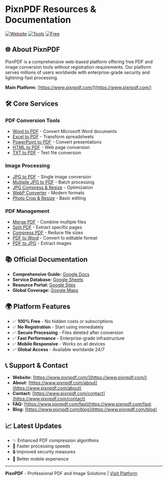 # PixnPDF Resources & Documentation

[![Website](https://img.shields.io/badge/Website-pixnpdf.com-blue)](https://www.pixnpdf.com/)
[![Tools](https://img.shields.io/badge/Tools-30+-green)](https://www.pixnpdf.com/)
[![Free](https://img.shields.io/badge/License-Free-brightgreen)](https://www.pixnpdf.com/)

## 🌐 About PixnPDF

PixnPDF is a comprehensive web-based platform offering free PDF and image conversion tools without registration requirements. Our platform serves millions of users worldwide with enterprise-grade security and lightning-fast processing.

**Main Platform:** [https://www.pixnpdf.com/](https://www.pixnpdf.com/)

## 🛠️ Core Services

### PDF Conversion Tools
- [Word to PDF](https://www.pixnpdf.com/word-to-pdf) - Convert Microsoft Word documents
- [Excel to PDF](https://www.pixnpdf.com/excel-to-pdf) - Transform spreadsheets  
- [PowerPoint to PDF](https://www.pixnpdf.com/powerpoint-to-pdf) - Convert presentations
- [HTML to PDF](https://www.pixnpdf.com/html-to-pdf) - Web page conversion
- [TXT to PDF](https://www.pixnpdf.com/txt-to-pdf) - Text file conversion

### Image Processing
- [JPG to PDF](https://www.pixnpdf.com/jpg-to-pdf) - Single image conversion
- [Multiple JPG to PDF](https://www.pixnpdf.com/multiple-jpg-to-pdf) - Batch processing
- [JPG Compress & Resize](https://www.pixnpdf.com/jpg-compress-resize) - Optimization
- [WebP Converter](https://www.pixnpdf.com/webp-converter) - Modern formats
- [Photo Crop & Resize](https://www.pixnpdf.com/photo-crop-resize) - Basic editing

### PDF Management
- [Merge PDF](https://www.pixnpdf.com/merge-pdf) - Combine multiple files
- [Split PDF](https://www.pixnpdf.com/split-pdf) - Extract specific pages
- [Compress PDF](https://www.pixnpdf.com/compress-pdf) - Reduce file sizes
- [PDF to Word](https://www.pixnpdf.com/pdf-to-word) - Convert to editable format
- [PDF to JPG](https://www.pixnpdf.com/pdf-to-jpg) - Extract images

## 📚 Official Documentation

- **Comprehensive Guide:** [Google Docs](https://docs.google.com/document/d/1wJE9-oILiDcQg4uFhPdKZ4tiY37ZZUzbvPaQNmS7CJ4/edit?usp=sharing)
- **Service Database:** [Google Sheets](https://docs.google.com/spreadsheets/d/1p2maP4u7SU32wGYvyVZGELCZwlXczZwkJ6u0tsLE4wM/edit?usp=sharing)
- **Resource Portal:** [Google Sites](https://sites.google.com/view/pixnpdf-tools-and-resources/ana-sayfa)
- **Global Coverage:** [Google Maps](https://www.google.com/maps/d/u/0/edit?mid=1zUQh6eqtbPpldQuJ8poyrR3WRHzBn5o&usp=sharing)

## 🌍 Platform Features

- ✅ **100% Free** - No hidden costs or subscriptions
- ✅ **No Registration** - Start using immediately  
- ✅ **Secure Processing** - Files deleted after conversion
- ✅ **Fast Performance** - Enterprise-grade infrastructure
- ✅ **Mobile Responsive** - Works on all devices
- ✅ **Global Access** - Available worldwide 24/7

## 📞 Support & Contact

- **Website:** [https://www.pixnpdf.com/](https://www.pixnpdf.com/)
- **About:** [https://www.pixnpdf.com/about](https://www.pixnpdf.com/about)
- **Contact:** [https://www.pixnpdf.com/contact](https://www.pixnpdf.com/contact)
- **FAQ:** [https://www.pixnpdf.com/faq](https://www.pixnpdf.com/faq)
- **Blog:** [https://www.pixnpdf.com/blog](https://www.pixnpdf.com/blog)

## 📈 Latest Updates

- ✨ Enhanced PDF compression algorithms
- 🚀 Faster processing speeds
- 🔒 Improved security measures
- 📱 Better mobile experience

---

**PixnPDF** - Professional PDF and Image Solutions | [Visit Platform](https://www.pixnpdf.com/)
